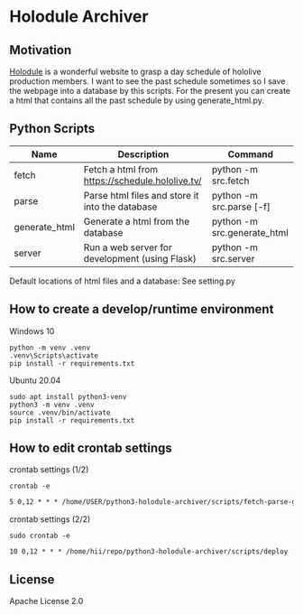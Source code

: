 # Holodule Archiver


## Motivation

[Holodule](https://schedule.hololive.tv) is a wonderful website to grasp a day schedule of hololive production members.
I want to see the past schedule sometimes so I save the webpage into a database by this scripts.
For the present you can create a html that contains all the past schedule by using generate_html.py.


## Python Scripts

| Name          | Description                                     | Command                     |
| ------------- | ----------------------------------------------- | --------------------------- |
| fetch         | Fetch a html from https://schedule.hololive.tv/ | python -m src.fetch         |
| parse         | Parse html files and store it into the database | python -m src.parse [-f]    |
| generate_html | Generate a html from the database               | python -m src.generate_html |
| server        | Run a web server for development (using Flask)  | python -m src.server        |

Default locations of html files and a database:
See setting.py


## How to create a develop/runtime environment

Windows 10

```console
python -m venv .venv
.venv\Scripts\activate
pip install -r requirements.txt
```

Ubuntu 20.04

```console
sudo apt install python3-venv
python3 -m venv .venv
source .venv/bin/activate
pip install -r requirements.txt
```


## How to edit crontab settings

crontab settings (1/2)

```console
crontab -e
```

```txt
5 0,12 * * * /home/USER/python3-holodule-archiver/scripts/fetch-parse-generate
```

crontab settings (2/2)

```console
sudo crontab -e
```

```console
10 0,12 * * * /home/hii/repo/python3-holodule-archiver/scripts/deploy
```


## License

Apache License 2.0


